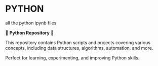 # PYTHON
all the python ipynb files

🚀 **Python Repository** 🐍   


This repository contains Python scripts and projects covering various concepts, including data structures, algorithms, automation, and more.   


Perfect for learning, experimenting, and improving Python skills.   

